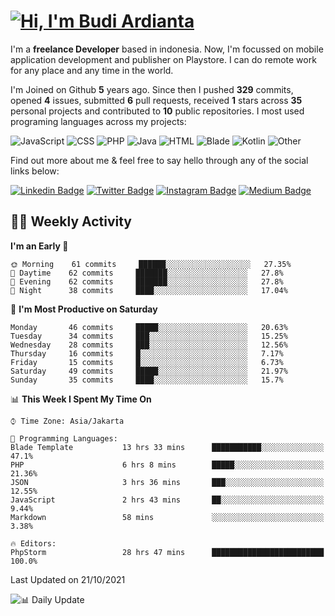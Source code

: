 # [![Hi, I'm Budi Ardianta](https://readme-typing-svg.herokuapp.com?size=24&vCenter=true&lines=%F0%9F%91%8B+Hi%2C+I'm+Budi+Ardianta+;%F0%9F%92%BB+Android+And+Web+Developer+)](https://git.io/typing-svg)

I'm a **freelance Developer** based in indonesia. Now, I'm focussed on mobile application development and publisher on Playstore. I can do remote work for any place and any time in the world.

I'm Joined on Github **5** years ago. Since then I pushed **329** commits, opened **4** issues, submitted **6** pull requests, received **1** stars across **35** personal projects and contributed to **10** public repositories.
I most used programing languages across my projects:

![JavaScript](https://img.shields.io/badge/-JavaScript-%23f1e05a?style=flat&logo=JavaScript&logoColor=white)
![CSS](https://img.shields.io/badge/-CSS-%23563d7c?style=flat&logo=CSS&logoColor=white)
![PHP](https://img.shields.io/badge/-PHP-%234F5D95?style=flat&logo=PHP&logoColor=white)
![Java](https://img.shields.io/badge/-Java-%23b07219?style=flat&logo=Java&logoColor=white)
![HTML](https://img.shields.io/badge/-HTML-%23e34c26?style=flat&logo=HTML&logoColor=white)
![Blade](https://img.shields.io/badge/-Blade-%23f7523f?style=flat&logo=Blade&logoColor=white)
![Kotlin](https://img.shields.io/badge/-Kotlin-%23A97BFF?style=flat&logo=Kotlin&logoColor=white)
![Other](https://img.shields.io/badge/-Other-%23ededed?style=flat&logo=Other&logoColor=white)

Find out more about me & feel free to say hello through any of the social links below:

[![Linkedin Badge](https://img.shields.io/badge/-budiardianata-blue?style=flat&logo=Linkedin&logoColor=white&link=https://www.linkedin.com/in/budiardianata/)](https://www.linkedin.com/in/budiardianata/)
[![Twitter Badge](https://img.shields.io/badge/-budiardianata-%231DA1F2.svg?style=flat&logo=twitter&logoColor=white&link=https://www.twitter.com/budiardianata)](https://www.linkedin.com/in/budiardianata/)
[![Instagram Badge](https://img.shields.io/badge/-budiardianata-purple?style=flat&logo=instagram&logoColor=white&link=https://instagram.com/budiardianata/)](https://instagram.com/budiardianata)
[![Medium Badge](https://img.shields.io/badge/-@budiardianata-%2312100E.svg?style=flat&logo=Medium&logoColor=white&link=https://medium.com/@budiardianata/)](https://medium.com/@budiardianata)

## 👨‍💻 Weekly Activity
<!--START_SECTION:waka-->
**I'm an Early 🐤** 

```text
🌞 Morning    61 commits     ██████░░░░░░░░░░░░░░░░░░░   27.35% 
🌆 Daytime    62 commits     ███████░░░░░░░░░░░░░░░░░░   27.8% 
🌃 Evening    62 commits     ███████░░░░░░░░░░░░░░░░░░   27.8% 
🌙 Night      38 commits     ████░░░░░░░░░░░░░░░░░░░░░   17.04%

```
📅 **I'm Most Productive on Saturday** 

```text
Monday       46 commits     █████░░░░░░░░░░░░░░░░░░░░   20.63% 
Tuesday      34 commits     ███░░░░░░░░░░░░░░░░░░░░░░   15.25% 
Wednesday    28 commits     ███░░░░░░░░░░░░░░░░░░░░░░   12.56% 
Thursday     16 commits     █░░░░░░░░░░░░░░░░░░░░░░░░   7.17% 
Friday       15 commits     █░░░░░░░░░░░░░░░░░░░░░░░░   6.73% 
Saturday     49 commits     █████░░░░░░░░░░░░░░░░░░░░   21.97% 
Sunday       35 commits     ████░░░░░░░░░░░░░░░░░░░░░   15.7%

```


📊 **This Week I Spent My Time On** 

```text
⌚︎ Time Zone: Asia/Jakarta

💬 Programming Languages: 
Blade Template           13 hrs 33 mins      ███████████░░░░░░░░░░░░░░   47.1% 
PHP                      6 hrs 8 mins        █████░░░░░░░░░░░░░░░░░░░░   21.36% 
JSON                     3 hrs 36 mins       ███░░░░░░░░░░░░░░░░░░░░░░   12.55% 
JavaScript               2 hrs 43 mins       ██░░░░░░░░░░░░░░░░░░░░░░░   9.44% 
Markdown                 58 mins             ░░░░░░░░░░░░░░░░░░░░░░░░░   3.38%

🔥 Editors: 
PhpStorm                 28 hrs 47 mins      █████████████████████████   100.0%

```


 Last Updated on 21/10/2021
<!--END_SECTION:waka-->

![📊 Daily Update](https://github.com/budiardianata/budiardianata/actions/workflows/update-activity.yml/badge.svg)
